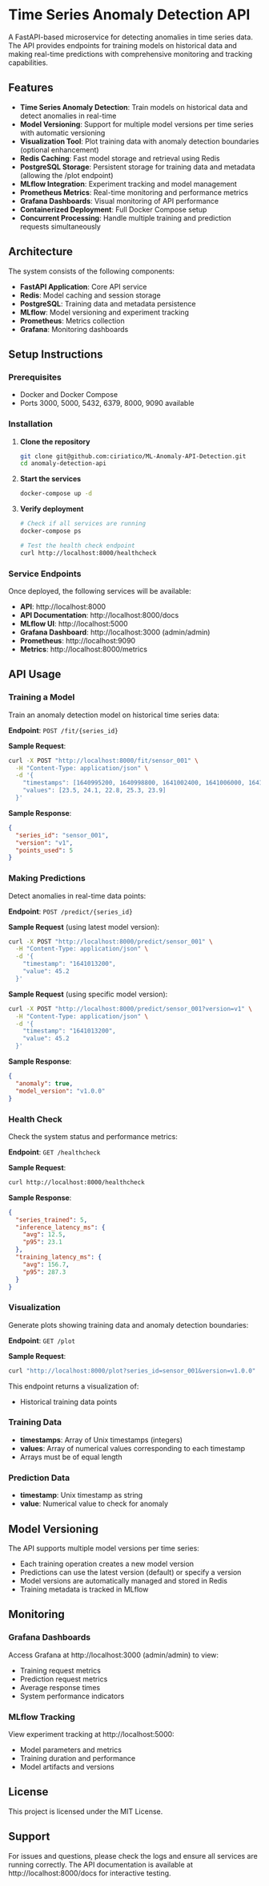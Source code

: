 # Time Series Anomaly Detection API

A FastAPI-based microservice for detecting anomalies in time series data. The API provides endpoints for training models on historical data and making real-time predictions with comprehensive monitoring and tracking capabilities.

## Features

- **Time Series Anomaly Detection**: Train models on historical data and detect anomalies in real-time
- **Model Versioning**: Support for multiple model versions per time series with automatic versioning
- **Visualization Tool**: Plot training data with anomaly detection boundaries (optional enhancement)
- **Redis Caching**: Fast model storage and retrieval using Redis
- **PostgreSQL Storage**: Persistent storage for training data and metadata (allowing the /plot endpoint)
- **MLflow Integration**: Experiment tracking and model management
- **Prometheus Metrics**: Real-time monitoring and performance metrics
- **Grafana Dashboards**: Visual monitoring of API performance
- **Containerized Deployment**: Full Docker Compose setup
- **Concurrent Processing**: Handle multiple training and prediction requests simultaneously

## Architecture

The system consists of the following components:

- **FastAPI Application**: Core API service
- **Redis**: Model caching and session storage
- **PostgreSQL**: Training data and metadata persistence
- **MLflow**: Model versioning and experiment tracking
- **Prometheus**: Metrics collection
- **Grafana**: Monitoring dashboards

## Setup Instructions

### Prerequisites

- Docker and Docker Compose
- Ports 3000, 5000, 5432, 6379, 8000, 9090 available

### Installation

1. **Clone the repository**
   ```bash
   git clone git@github.com:ciriatico/ML-Anomaly-API-Detection.git
   cd anomaly-detection-api
   ```

2. **Start the services**
   ```bash
   docker-compose up -d
   ```

3. **Verify deployment**
   ```bash
   # Check if all services are running
   docker-compose ps
   
   # Test the health check endpoint
   curl http://localhost:8000/healthcheck
   ```

### Service Endpoints

Once deployed, the following services will be available:

- **API**: http://localhost:8000
- **API Documentation**: http://localhost:8000/docs
- **MLflow UI**: http://localhost:5000
- **Grafana Dashboard**: http://localhost:3000 (admin/admin)
- **Prometheus**: http://localhost:9090
- **Metrics**: http://localhost:8000/metrics

## API Usage

### Training a Model

Train an anomaly detection model on historical time series data:

**Endpoint**: `POST /fit/{series_id}`

**Sample Request**:
```bash
curl -X POST "http://localhost:8000/fit/sensor_001" \
  -H "Content-Type: application/json" \
  -d '{
    "timestamps": [1640995200, 1640998800, 1641002400, 1641006000, 1641009600],
    "values": [23.5, 24.1, 22.8, 25.3, 23.9]
  }'
```

**Sample Response**:
```json
{
  "series_id": "sensor_001",
  "version": "v1",
  "points_used": 5
}
```

### Making Predictions

Detect anomalies in real-time data points:

**Endpoint**: `POST /predict/{series_id}`

**Sample Request** (using latest model version):
```bash
curl -X POST "http://localhost:8000/predict/sensor_001" \
  -H "Content-Type: application/json" \
  -d '{
    "timestamp": "1641013200",
    "value": 45.2
  }'
```

**Sample Request** (using specific model version):
```bash
curl -X POST "http://localhost:8000/predict/sensor_001?version=v1" \
  -H "Content-Type: application/json" \
  -d '{
    "timestamp": "1641013200",
    "value": 45.2
  }'
```

**Sample Response**:
```json
{
  "anomaly": true,
  "model_version": "v1.0.0"
}
```

### Health Check

Check the system status and performance metrics:

**Endpoint**: `GET /healthcheck`

**Sample Request**:
```bash
curl http://localhost:8000/healthcheck
```

**Sample Response**:
```json
{
  "series_trained": 5,
  "inference_latency_ms": {
    "avg": 12.5,
    "p95": 23.1
  },
  "training_latency_ms": {
    "avg": 156.7,
    "p95": 287.3
  }
}
```

### Visualization

Generate plots showing training data and anomaly detection boundaries:

**Endpoint**: `GET /plot`

**Sample Request**:
```bash
curl "http://localhost:8000/plot?series_id=sensor_001&version=v1.0.0"
```

This endpoint returns a visualization of:
- Historical training data points

### Training Data
- **timestamps**: Array of Unix timestamps (integers)
- **values**: Array of numerical values corresponding to each timestamp
- Arrays must be of equal length

### Prediction Data
- **timestamp**: Unix timestamp as string
- **value**: Numerical value to check for anomaly

## Model Versioning

The API supports multiple model versions per time series:

- Each training operation creates a new model version
- Predictions can use the latest version (default) or specify a version
- Model versions are automatically managed and stored in Redis
- Training metadata is tracked in MLflow

## Monitoring

### Grafana Dashboards

Access Grafana at http://localhost:3000 (admin/admin) to view:
- Training request metrics
- Prediction request metrics  
- Average response times
- System performance indicators

### MLflow Tracking

View experiment tracking at http://localhost:5000:
- Model parameters and metrics
- Training duration and performance
- Model artifacts and versions

## License

This project is licensed under the MIT License.

## Support

For issues and questions, please check the logs and ensure all services are running correctly. The API documentation is available at http://localhost:8000/docs for interactive testing.
